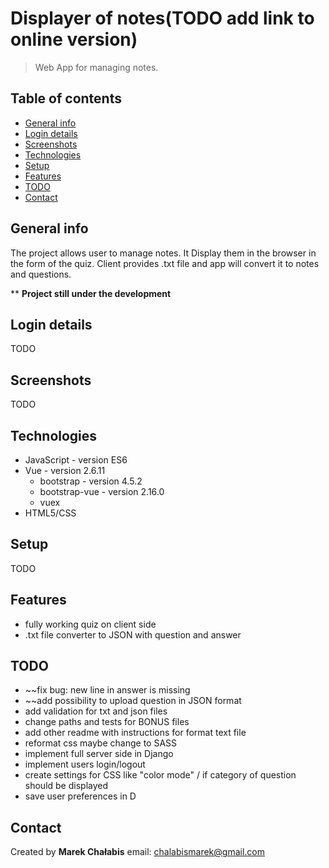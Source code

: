 # Displayer of notes(TODO add link to online version)

> Web App for managing notes.

## Table of contents

- [General info](#general-info)
- [Login details](#login-details)
- [Screenshots](#screenshots)
- [Technologies](#technologies)
- [Setup](#setup)
- [Features](#features)
- [TODO](#TODO)
- [Contact](#contact)

## General info

The project allows user to manage notes. It Display them in the browser in the form of the quiz. Client provides .txt file and app will convert it to notes and questions.

\*\* <b>Project still under the development</b>

## Login details

TODO

## Screenshots

TODO

## Technologies

- JavaScript - version ES6
- Vue - version 2.6.11
  - bootstrap - version 4.5.2
  - bootstrap-vue - version 2.16.0
  - vuex
- HTML5/CSS

## Setup

TODO

## Features

- fully working quiz on client side
- .txt file converter to JSON with question and answer

## TODO

- ~~fix bug: new line in answer is missing
- ~~add possibility to upload question in JSON format
- add validation for txt and json files
- change paths and tests for BONUS files
- add other readme with instructions for format text file
- reformat css maybe change to SASS
- implement full server side in Django
- implement users login/logout
- create settings for CSS like "color mode" / if category of question should be displayed
- save user preferences in D

## Contact

Created by <b>Marek Chałabis</b> email: chalabismarek@gmail.com
